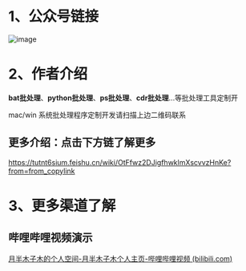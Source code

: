 # 1、公众号链接

![image](https://img.picgo.net/2024/09/22/image0280ff3f68640dae.png)

# 2、作者介绍

**bat批处理**、**python批处理**、**ps批处理**、**cdr批处理**...等批处理工具定制开

mac/win 系统批处理程序定制开发请扫描上边二维码联系

## 更多介绍：点击下方链了解更多

https://tutnt6sium.feishu.cn/wiki/OtFfwz2DJigfhwklmXscvvzHnKe?from=from_copylink





# 3、更多渠道了解

## 哔哩哔哩视频演示

[月半木子木的个人空间-月半木子木个人主页-哔哩哔哩视频 (bilibili.com)](https://space.bilibili.com/591972489)

